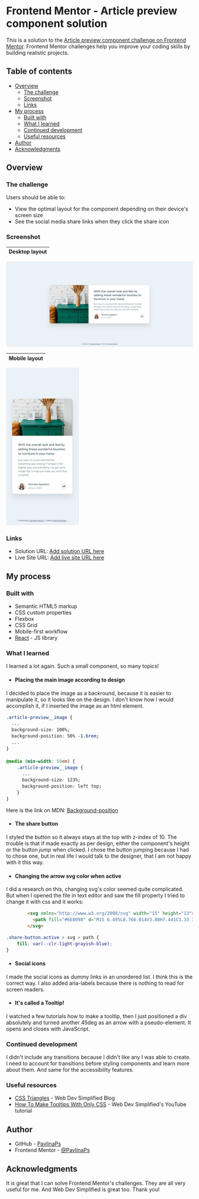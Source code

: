 # Frontend Mentor - Article preview component solution

This is a solution to the [Article preview component challenge on Frontend Mentor](https://www.frontendmentor.io/challenges/article-preview-component-dYBN_pYFT). Frontend Mentor challenges help you improve your coding skills by building realistic projects. 

## Table of contents

- [Overview](#overview)
  - [The challenge](#the-challenge)
  - [Screenshot](#screenshot)
  - [Links](#links)
- [My process](#my-process)
  - [Built with](#built-with)
  - [What I learned](#what-i-learned)
  - [Continued development](#continued-development)
  - [Useful resources](#useful-resources)
- [Author](#author)
- [Acknowledgments](#acknowledgments)

## Overview

### The challenge

Users should be able to:

- View the optimal layout for the component depending on their device's screen size
- See the social media share links when they click the share icon

### Screenshot

| Desktop layout |
|:--:|
![Desktop layout](./screenshots/screenshot-desktop.jpg)

| Mobile layout |
|:--:|
![Mobile layout](./screenshots/screenshot-mobile.jpg)

### Links

- Solution URL: [Add solution URL here](https://your-solution-url.com)
- Live Site URL: [Add live site URL here](https://your-live-site-url.com)

## My process

### Built with

- Semantic HTML5 markup
- CSS custom properties
- Flexbox
- CSS Grid
- Mobile-first workflow
- [React](https://reactjs.org/) - JS library

### What I learned

I learned a lot again. Such a small component, so many topics!

- #### Placing the main image according to design
I decided to place the image as a backround, because it is easier to manipulate it, so it looks like on the design. I don't know how I would accomplish it, if I inserted the image as an html element.
```css
.article-preview__image {
  ...
  background-size: 100%;
  background-position: 50% -1.6rem;
  ...
}

@media (min-width: 50em) {
    .article-preview__image {
      ...
      background-size: 123%;
      background-position: left top;
    }
}
```
Here is the link on MDN: [Background-position](https://developer.mozilla.org/en-US/docs/Web/CSS/background-position)


- #### The share button
I styled the button so it always stays at the top with z-index of 10. The trouble is that if made exactly as per design, either the component's height or the button *jump* when clicked. I chose the button jumping because I had to chose one, but in real life I would talk to the designer, that I am not happy with it this way.

- #### Changing the arrow svg color when active
I did a research on this, changing svg's color seemed quite complicated. But when I opened the file in text editor and saw the fill property I tried to change it with css and it works:
```html
        <svg xmlns="http://www.w3.org/2000/svg" width="15" height="13">
          <path fill="#6E8098" d="M15 6.495L8.766.014V3.88H7.441C3.33 3.88 0 7.039 0 10.936v2.049l.589-.612C2.59 10.294 5.422 9.11 8.39 9.11h.375v3.867L15 6.495z"/>
        </svg>
```
```css
.share-button.active > svg > path {
    fill: var(--clr-light-grayish-blue);
}
```

- #### Social icons
I made the social icons as dummy links in an unordered list. I think this is the correct way. I also added aria-labels because there is nothing to read for screen readers.


- #### It's called a Tooltip!
I watched a few tutorials how to make a tooltip, then I just positioned a div absolutely and turned another 45deg as an arrow with a pseudo-element. It opens and closes with JavaScript.

### Continued development

I didn't include any transitions because I didn't like any I was able to create. I need to account for transitions before styling components and learn more about them. And same for the accessibility features.

### Useful resources

- [CSS Triangles](https://blog.webdevsimplified.com/2020-03/css-triangles/) - Web Dev Simplified Blog
- [How To Make Tooltips With Only CSS](https://youtu.be/ujlpzTyJp-M) - Web Dev Simplified's YouTube tutorial

## Author

- GitHub - [PavlinaPs](https://github.com/PavlinaPs)
- Frontend Mentor - [@PavlinaPs](https://www.frontendmentor.io/profile/PavlinaPs)

## Acknowledgments

It is great that I can solve Frontend Mentor's challenges. They are all very useful for me. And Web Dev Simplified is great too. Thank you!
